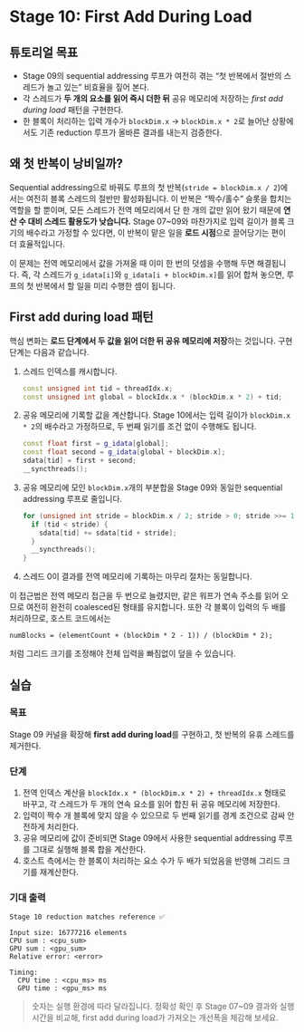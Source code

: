 # Stage 10: First Add During Load

## 튜토리얼 목표

- Stage 09의 sequential addressing 루프가 여전히 겪는 “첫 반복에서 절반의 스레드가 놀고 있는” 비효율을 짚어 본다.
- 각 스레드가 **두 개의 요소를 읽어 즉시 더한 뒤** 공유 메모리에 저장하는 *first add during load* 패턴을 구현한다.
- 한 블록이 처리하는 입력 개수가 `blockDim.x` → `blockDim.x * 2`로 늘어난 상황에서도 기존 reduction 루프가 올바른 결과를 내는지 검증한다.

## 왜 첫 반복이 낭비일까?

Sequential addressing으로 바꿔도 루프의 첫 반복(`stride = blockDim.x / 2`)에서는 여전히 블록 스레드의 절반만 활성화됩니다. 이 반복은 “짝수/홀수” 슬롯을 합치는 역할을 할 뿐이며, 모든 스레드가 전역 메모리에서 단 한 개의 값만 읽어 왔기 때문에 **연산 수 대비 스레드 활용도가 낮습니다.** Stage 07~09와 마찬가지로 입력 길이가 블록 크기의 배수라고 가정할 수 있다면, 이 반복이 맡은 일을 **로드 시점**으로 끌어당기는 편이 더 효율적입니다.

이 문제는 전역 메모리에서 값을 가져올 때 이미 한 번의 덧셈을 수행해 두면 해결됩니다. 즉, 각 스레드가 `g_idata[i]`와 `g_idata[i + blockDim.x]`를 읽어 합쳐 놓으면, 루프의 첫 반복에서 할 일을 미리 수행한 셈이 됩니다.

## First add during load 패턴

핵심 변화는 **로드 단계에서 두 값을 읽어 더한 뒤 공유 메모리에 저장**하는 것입니다. 구현 단계는 다음과 같습니다.

1. 스레드 인덱스를 캐시합니다.

   ```cpp
   const unsigned int tid = threadIdx.x;
   const unsigned int global = blockIdx.x * (blockDim.x * 2) + tid;
   ```

2. 공유 메모리에 기록할 값을 계산합니다. Stage 10에서는 입력 길이가 `blockDim.x * 2`의 배수라고 가정하므로, 두 번째 읽기를 조건 없이 수행해도 됩니다.

   ```cpp
   const float first = g_idata[global];
   const float second = g_idata[global + blockDim.x];
   sdata[tid] = first + second;
   __syncthreads();
   ```

3. 공유 메모리에 모인 `blockDim.x`개의 부분합을 Stage 09와 동일한 sequential addressing 루프로 줄입니다.

   ```cpp
   for (unsigned int stride = blockDim.x / 2; stride > 0; stride >>= 1) {
     if (tid < stride) {
       sdata[tid] += sdata[tid + stride];
     }
     __syncthreads();
   }
   ```

4. 스레드 0이 결과를 전역 메모리에 기록하는 마무리 절차는 동일합니다.

이 접근법은 전역 메모리 접근을 두 번으로 늘렸지만, 같은 워프가 연속 주소를 읽어 오므로 여전히 완전히 coalesced된 형태를 유지합니다. 또한 각 블록이 입력의 두 배를 처리하므로, 호스트 코드에서는

```
numBlocks = (elementCount + (blockDim * 2 - 1)) / (blockDim * 2);
```

처럼 그리드 크기를 조정해야 전체 입력을 빠짐없이 덮을 수 있습니다.

## 실습

### 목표

Stage 09 커널을 확장해 **first add during load**를 구현하고, 첫 반복의 유휴 스레드를 제거한다.

### 단계

1. 전역 인덱스 계산을 `blockIdx.x * (blockDim.x * 2) + threadIdx.x` 형태로 바꾸고, 각 스레드가 두 개의 연속 요소를 읽어 합친 뒤 공유 메모리에 저장한다.
2. 입력이 짝수 개 블록에 맞지 않을 수 있으므로 두 번째 읽기를 경계 조건으로 감싸 안전하게 처리한다.
3. 공유 메모리에 값이 준비되면 Stage 09에서 사용한 sequential addressing 루프를 그대로 실행해 블록 합을 계산한다.
4. 호스트 측에서는 한 블록이 처리하는 요소 수가 두 배가 되었음을 반영해 그리드 크기를 재계산한다.

### 기대 출력

```
Stage 10 reduction matches reference ✅

Input size: 16777216 elements
CPU sum : <cpu_sum>
GPU sum : <gpu_sum>
Relative error: <error>

Timing:
  CPU time : <cpu_ms> ms
  GPU time : <gpu_ms> ms
```

> 숫자는 실행 환경에 따라 달라집니다. 정확성 확인 후 Stage 07~09 결과와 실행 시간을 비교해, first add during load가 가져오는 개선폭을 체감해 보세요.
